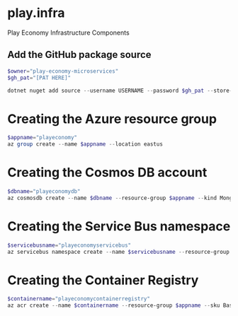 # play.infra
Play Economy Infrastructure Components

## Add the GitHub package source
```powershell
$owner="play-economy-microservices"
$gh_pat="[PAT HERE]"

dotnet nuget add source --username USERNAME --password $gh_pat --store-password-in-clear-text --name github "https://nuget.pkg.github.com/$owner/index.json"
```

# Creating the Azure resource group
```powershell
$appname="playeconomy"
az group create --name $appname --location eastus
```

# Creating the Cosmos DB account
```powershell
$dbname="playeconomydb"
az cosmosdb create --name $dbname --resource-group $appname --kind MongoDB --enable-free-tier
```
# Creating the Service Bus namespace
```powershell
$servicebusname="playeconomyservicebus"
az servicebus namespace create --name $servicebusname --resource-group $appname --sku Standard
```

# Creating the Container Registry
```powershell
$containername="playeconomycontainerregistry"
az acr create --name $containername --resource-group $appname --sku Basic 
```